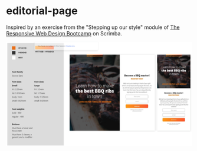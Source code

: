 # editorial-page

Inspired by an exercise from the "Stepping up our style" module of [The Responsive Web Design Bootcamp](https://scrimba.com/learn/responsive) on Scrimba.

![Original Design](mockup.png)
